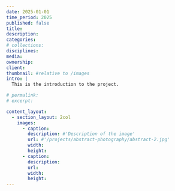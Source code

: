 ```yaml
---
date: 2025-01-01
time_period: 2025
published: false
title:
description:
categories:
# collections:
disciplines:
media:
ownership:
client:
thumbnail: #relative to /images
intro: |
  This is the introduction to the project.

# permalink:
# excerpt:

content_layout:
  - section_layout: 2col
    images:
      - caption:
        description: #'Description of the image'
        url: #'/projects/abstract-photography/abstract-2.jpg'
        width:
        height:
      - caption:
        description:
        url:
        width:
        height:
---
```



